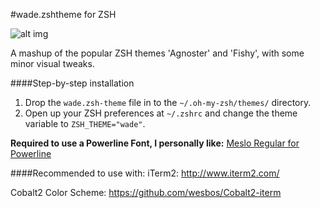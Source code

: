 #wade.zshtheme for ZSH

![alt img](https://s3.amazonaws.com/f.cl.ly/items/3326223D2x3k2k1v173s/Screen%20Shot%202015-04-22%20at%207.26.17%20PM.png)

A mashup of the popular ZSH themes 'Agnoster' and 'Fishy', with some minor visual tweaks.

####Step-by-step installation
1. Drop the `wade.zsh-theme` file in to the `~/.oh-my-zsh/themes/` directory.
2. Open up your ZSH preferences at `~/.zshrc` and change the theme variable to `ZSH_THEME="wade"`.

<b>Required to use a Powerline Font, I personally like:</b>
<a href="https://github.com/powerline/fonts/blob/master/Meslo/Meslo%20LG%20M%20DZ%20Regular%20for%20Powerline.otf">Meslo Regular for Powerline</a>

####Recommended to use with:
iTerm2:
<a href="http://www.iterm2.com/">http://www.iterm2.com/</a>

Cobalt2 Color Scheme:
<a href="https://github.com/wesbos/Cobalt2-iterm">https://github.com/wesbos/Cobalt2-iterm</a>
